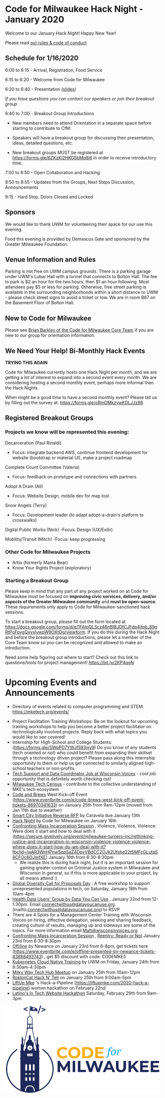 # Code for Milwaukee Hack Night - January 2020

Welcome to our January Hack Night! Happy New Year!

Please read [our rules & code of conduct](https://github.com/codeformilwaukee/hack-night-digital-programs#rules-code-of-conduct-etc)

## Schedule for 1/16/2020

6:00 to 6:15 - Arrival, Registration, Food Service

6:15 to 6:20 - Welcome from Code for Milwaukee

6:20 to 6:40 - Presentation ([slides]('presentations/../presentations/dtcs_presentation.pptx'))

*If you have questions you can contact our speakers or join their breakout group*

6:40 to 7:00 - Breakout Group Introductions

- New members need to attend Orientation in a separate space before starting to contribute to CfM.

- Speakers will have a breakout group for discussing their presentation, ideas, detailed questions, etc.

- New breakout groups MUST be registered at https://forms.gle/6ZKzKj2HKG5bMq8j6 in order to receive introductory time.

7:00 to 8:50 - Open Collaboration and Hacking

8:50 to 8:55 - Updates from the Groups, Next Steps Discussion, Announcements

9:15 - Hard Stop, Doors Closed and Locked

## Sponsors

We would like to thank UWM for volunteering their space for our use this evening.

Food this evening is provided by Demascus Gate and sponsored by the Greater Milwaukee Foundation.

## Venue Information and Rules

Parking is not free on UWM campus grounds. There is a parking garage under UWM's Lubar Hall with a tunnel that connects to Bolton Hall. The fee to park is $2 an hour for the two hours, then $1 an hour following. Most attendees pay $5 or less for parking. Otherwise, free street parking is available in the surrounding neighborhoods within a short distance to UWM - please check street signs to avoid a ticket or tow. We are in room B87 on the Basement Floor of Bolton Hall.

## New to Code for Milwaukee

Please see [Brian Barkley of the Code for Milwaukee Core Team](https://codeformilwaukee.org/join-us) if you are new to our group for orientation information.

## We Need Your Help! Bi-Monthly Hack Events

**TRYING THIS AGAIN**

Code for Milwaukee currently hosts one Hack Night per month, and we are getting a lot of interest to expand into a second event every month. We are considering hosting a second monthly event, perhaps more informal than the Hack Nights.

When might be a good time to have a second monthly event? Please tell us by filling out the survey at: https://forms.gle/oRmDMkzywKDLJJz86

## Registered Breakout Groups

### Projects we know will be represented this evening:

Decarceration (Paul Rinaldi)
- Focus: integrate backend AWS, continue frontend development for website (bootstrap or material UI), make a project roadmap

Complete Count Committee (Valeria)
- Focus: feedback on prototype and connections with partners

Adopt A Drain (Ali)
- Focus: Website Design, mobile dev for map tool

Snow Angels (Terry)
- Focus: Development leader (to adapt adopt-a-drain's platform to crosswalks)

Digital Public Works (Nick)
-Focus: Design (UX/Exilir)

Mobility/Transit (Mitch)
-Focus: keep progressing

### Other Code for Milwaukee Projects
- Artio (formerly Mama Bear)
- Know Your Rights Project (exploratory)

### Starting a Breakout Group

Please keep in mind that any part of any project worked on at Code for Milwaukee must be focused on **improving civic services, delivery, and/or aspects of the Greater Milwaukee community** and **must be open-source**. These requirements only apply to Code for Milwaukee-sanctioned hack sessions.

To start a breakout group, please fill out the form located at https://docs.google.com/forms/d/e/1FAIpQLScz46nBIBJDfCJFdp4jtpb_89gRtPoFpvgQxyxlywpW9OXtOg/viewform. If you do this during the Hack Night and before the breakout group introductions, please let a member of the Core Team know so you can be recognized and allowed to make an introduction.

Need some help figuring out where to start? Check out this link to questions/tools for project management! https://bit.ly/2KP4qqN

# Upcoming Events and Announcements

- Directory of events related to computer programming and STEM: https://mketech.org/events/ 

* Project Facilitation Training Workshops: Be on the lookout for upcoming training workshops to help you become a better project facilitator on technologically involved projects. Reply back with what topics you would like to see covered!
* Internship for High-School and College Students: (https://forms.gle/SWpPD7YWJf593jxy9)  Do you know of any students (tech oriented or not) who could benefit from expanding their skillset through a technology driven project? Please pass along this internship opportunity to them or help us get connected to similarly aligned high-school teachers or non-profits.
* [Tech Support and Data Coordinator Job at Wisconsin Voices](https://drive.google.com/file/d/0B7Hc7Ui-lOrwRG0yZklpXzhpSGNBSUhDZ0E2b2dWLVJFNmhr/view) - cool job opportunity that is definitely worth checking out!
* [Milwaukee Tech Census](https://startupwi.typeform.com/to/KZkFJ3?mc_cid=fb7d2b23c8&mc_eid=%5BUNIQID%5D)  - contribute to the collective understanding of MKE's tech ecosystem
* [Code and Brews](https://www.eventbrite.com/e/code-brews-mke-december-2019-tickets-76684903611?aff=ebdssbdestsearch)  West Kick-off Event (https://www.eventbrite.com/e/code-brews-west-kick-off-event-tickets-86970341633)  on January 25th from 9am-12pm (moved from Jan 11th due to weather)
* [Smart City Initiative Reverse RFP](https://www.caravelaiot.com/2019/11/smart-city-initiative-reverse-rfp/)  by Caravela due January 13th
* [Hack Night](https://www.meetup.com/Code-for-Milwaukee/events/267297728/)  by Code for Milwaukee on January 16th
* [Confronting Mass Incarceration Session](https://secure.givelively.org/event/milwaukee-turners-inc/rethinking-justice-and-incarceration-in-wisconsin-violence-violence-violence-where-does-it-start-how-do-we-deal-with-it?fbclid=IwAR3WnHPnwSqpSaZ4DpvVBdCC2OJk2Ufshe22tSMFcGLutaS8CFOc6OJmfXE) , Violence, Violence, Violence: Were does it start and how to deal with it (https://secure.givelively.org/event/milwaukee-turners-inc/rethinking-justice-and-incarceration-in-wisconsin-violence-violence-violence-where-does-it-start-how-do-we-deal-with-it?fbclid=IwAR3WnHPnwSqpSaZ4DpvVBdCC2OJk2Ufshe22tSMFcGLutaS8CFOc6OJmfXE) January 16th from 6:30-8:30pm
  + We realize this is during hack night, but it is an important session for gaining greater context on Criminal Justice system in Milwaukee and Wisconsin in general, so if this is more applicable to your project, by all means attend :)
* [Global Diversity Call for Proposals Day](https://www.eventbrite.com/e/global-diversity-cfp-day-milwaukee-tickets-82881678331) : A free workshop to support unrepresented populations in tech, on Saturday, January 18th from 10am-4pm
* [Health Data Users' Group by Data You Can Use](https://docs.google.com/document/d/1A8PFu_ClYS7z-C0IsP_eGI5-vhcdZDe4Vs5DUQT224o/edit?usp=sharing) , January 22nd from 12-1:30pm. Email connectwithus@datayoucanuse.org (mailto:connectwithus@datayoucanuse.org)  to RSVP
* There are 4 Spots for a Management Center Training with Wisconsin Voices on hiring, effective delegation, seeking and sharing feedback, creating culture of results, managing up and sideways are some of the topics.  For more information email Matt@wisconsinvoices.org
* [Confronting Mass Incarceration Session](https://secure.givelively.org/event/milwaukee-turners-inc/rethinking-justice-and-incarceration-in-wisconsin-reentry-ready-or-not?fbclid=IwAR0NbYPW7hPgAvZg-3lDZGdeVtimO3Tg7GPF3jJHa9FOBPWWmiiFTV2xtzU) , [Reentry: Ready or Not](https://secure.givelively.org/event/milwaukee-turners-inc/rethinking-justice-and-incarceration-in-wisconsin-reentry-ready-or-not?fbclid=IwAR0NbYPW7hPgAvZg-3lDZGdeVtimO3Tg7GPF3jJHa9FOBPWWmiiFTV2xtzU) January 23rd from 6:30-8:30pm
* [Off/line](https://www.newaukee.com/event/off-line-presented-by-newance/) by Newance on January 23rd from 6-8pm, get tickets here (https://www.eventbrite.com/e/offline-presented-by-newance-tickets-83888493743) , get $5 discount with code: CODEMKE5
* [Kubernetes Cloud Native Training](https://uwm.edu/business/research/centers-institutes/technology-innovation/cti-workshop-series/) by UWM on Friday, January 24th from 8:30am-4:30pm
* [Milky Way Tech Hub Meetup](https://www.meetup.com/themilkywaytechhub/events/thsbkrybccbxb/) on January 25th from 10am-12pm
* [RokkinCat Hack N' Tell](https://www.eventbrite.com/e/hack-tell-tickets-87982657497) on January 25th from 9:00am-5pm
* [LiftUp Mke](https://liftupmke.com/) 's Hack-a-Pipeline (https://liftupmke.com/2020-hack-a-pipeline)  womxn hackathon on February 22nd
* [Latino's In Tech Website Hackathon](http://latinosin.tech/)  Saturday, February 29th from 9am-3pm

[![](assets/blue-cfm-logo.png)](https://codeformilwaukee.org/)

